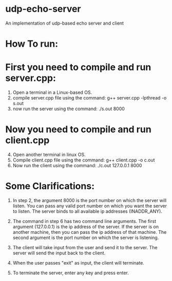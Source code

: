 # udp-echo-server
An implementation of udp-based echo server and client

# How To run:
# First you need to compile and run server.cpp:
  1. Open a terminal in a Linux-based OS.
  2. compile server.cpp file using the command: g++ server.cpp -lpthread -o s.out
  3. now run the server using the command: ./s.out 8000

# Now you need to compile and run client.cpp
  4. Open another terminal in linux OS.
  5. Compile client.cpp file using the command: g++ client.cpp -o c.out
  6. Now run the client using the command: ./c.out 127.0.0.1 8000

# Some Clarifications:
1. In step 2, the argument 8000 is the port number on which the server will listen. You can pass any valid port number on which you want the server to listen. The server binds to all available ip addresses (INADDR_ANY).

2. The command in step 6 has two command line arguments. The first argument (127.0.0.1) is the ip address of the server. If the server is on another machine, then you can pass the ip address of that machine. The second argument is the port number on which the server is listening.

3. The client will take input from the user and send it to the server. The server will send the input back to the client.

4. When the user passes "exit" as input, the client will terminate.

5. To terminate the server, enter any key and press enter.
